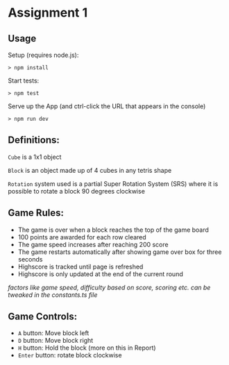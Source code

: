 # Assignment 1

## Usage

Setup (requires node.js):

```
> npm install
```

Start tests:

```
> npm test
```

Serve up the App (and ctrl-click the URL that appears in the console)

```
> npm run dev
```

## Definitions:

`Cube` is a 1x1 object <br>

`Block` is an object made up of 4 cubes in any tetris shape <br>

`Rotation` system used is a partial Super Rotation System (SRS) where it is possible to rotate a block 90 degrees clockwise

## Game Rules:

- The game is over when a block reaches the top of the game board
- 100 points are awarded for each row cleared
- The game speed increases after reaching 200 score
- The game restarts automatically after showing game over box for three seconds
- Highscore is tracked until page is refreshed
- Highscore is only updated at the end of the current round

_factors like game speed, difficulty based on score, scoring etc. can be tweaked in the constants.ts file_

## Game Controls:

- `A` button: Move block left
- `D` button: Move block right
- `H` button: Hold the block (more on this in Report)
- `Enter` button: rotate block clockwise
